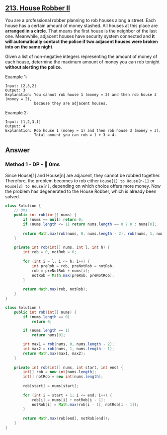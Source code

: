 ## [213. House Robber II](https://leetcode.com/problems/house-robber-ii/)

You are a professional robber planning to rob houses along a street. Each house has a certain amount of money stashed. 
All houses at this place are **arranged in a circle**. That means the first house is the neighbor of the last one. 
Meanwhile, adjacent houses have security system connected and **it will automatically contact the police if two adjacent houses 
were broken into on the same night**.

Given a list of non-negative integers representing the amount of money of each house, 
determine the maximum amount of money you can rob tonight **without alerting the police**.

Example 1:
```
Input: [2,3,2]
Output: 3
Explanation: You cannot rob house 1 (money = 2) and then rob house 3 (money = 2),
             because they are adjacent houses.
```
Example 2:
```
Input: [1,2,3,1]
Output: 4
Explanation: Rob house 1 (money = 1) and then rob house 3 (money = 3).
             Total amount you can rob = 1 + 3 = 4.
```
## Answer
### Method 1 - DP - :rocket: 0ms
Since House[1] and House[n] are adjacent, they cannot be robbed together. Therefore, the problem becomes to rob either `House[1] to House[n-1]` or `House[2] to House[n]`, depending on which choice offers more money. Now the problem has degenerated to the House Robber, which is already been solved.

```java
class Solution {
    // 0ms
    public int rob(int[] nums) {
        if (nums == null) return 0;
        if (nums.length <= 1) return nums.length == 0 ? 0 : nums[0];
        
        return Math.max(rob(nums, 0, nums.length - 2), rob(nums, 1, nums.length - 1));
    }
    
    private int rob(int[] nums, int l, int h) {
        int rob = 0, notRob = 0;
        
        for (int i = l; i <= h; i++) {
            int preRob = rob, preNotRob = notRob;
            rob = preNotRob + nums[i];
            notRob = Math.max(preRob, preNotRob);
        }
        
        return Math.max(rob, notRob);
    }
}
```

```java
class Solution {
    public int rob(int[] nums) {
        if (nums.length == 0)
            return 0;

        if (nums.length == 1)
            return nums[0];

        int max1 = rob(nums, 0, nums.length - 2);
        int max2 = rob(nums, 1, nums.length - 1);
        return Math.max(max1, max2);
    }
    
    private int rob(int[] nums, int start, int end) {
        int[] rob = new int[nums.length];
        int[] notRob = new int[nums.length];
        
        rob[start] = nums[start];
        
        for (int i = start + 1; i <= end; i++) {
            rob[i] = nums[i] + notRob[i - 1];
            notRob[i] = Math.max(rob[i - 1], notRob[i - 1]);
        }
        
        return Math.max(rob[end], notRob[end]);
    }
}
```
